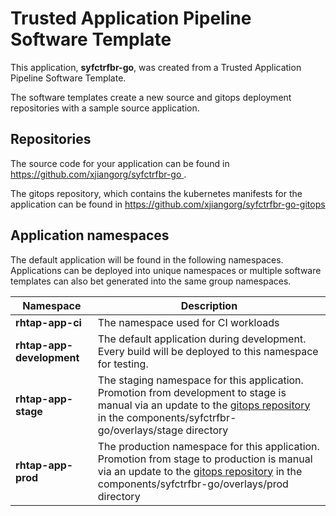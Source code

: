 # Trusted Application Pipeline Software Template

This application, **syfctrfbr-go**, was created from a Trusted Application Pipeline Software Template.

The software templates create a new source and gitops deployment repositories with a sample source application. 

## Repositories

The source code for your application can be found in [https://github.com/xjiangorg/syfctrfbr-go ](https://github.com/xjiangorg/syfctrfbr-go ).
 
The gitops repository, which contains the kubernetes manifests for the application can be found in 
[https://github.com/xjiangorg/syfctrfbr-go-gitops ](https://github.com/xjiangorg/syfctrfbr-go-gitops ) 

## Application namespaces 

The default application will be found in the following namespaces. Applications can be deployed into unique namespaces or multiple software templates can also bet generated into the same group namespaces.  

|  Namespace   |  Description   |  
| -------- | -------- |
| **rhtap-app-ci** | The namespace used for CI workloads |
| **rhtap-app-development** | The default application during development. Every build will be deployed to this namespace for testing. |
| **rhtap-app-stage** | The staging namespace for this application. Promotion from development to stage is manual via an update to the [gitops repository](https://github.com/xjiangorg/syfctrfbr-go-gitops ) in the components/syfctrfbr-go/overlays/stage directory |
| **rhtap-app-prod** | The production namespace for this application. Promotion from stage to production is manual via an update to the [gitops repository](https://github.com/xjiangorg/syfctrfbr-go-gitops ) in the components/syfctrfbr-go/overlays/prod directory |